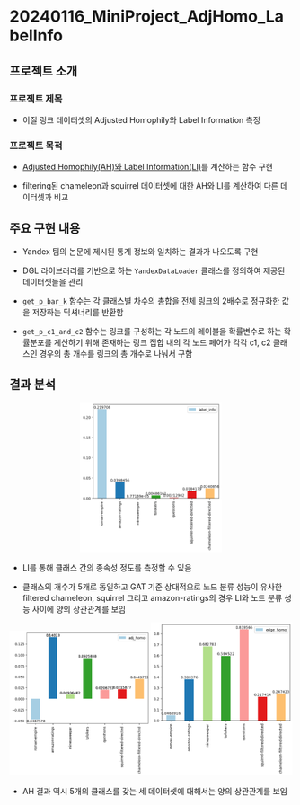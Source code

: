 # 20240116_MiniProject_AdjHomo_LabelInfo

[comment]: <=================================================================================> 

## 프로젝트 소개

### 프로젝트 제목

- 이질 링크 데이터셋의 Adjusted Homophily와 Label Information 측정

### 프로젝트 목적

- [Adjusted Homophily(AH)와 Label Information(LI)](https://arxiv.org/pdf/2209.06177.pdf)를 계산하는 함수 구현

- filtering된 chameleon과 squirrel 데이터셋에 대한 AH와 LI를 계산하여 다른 데이터셋과 비교

[comment]: <=================================================================================> 

## 주요 구현 내용

- Yandex 팀의 논문에 제시된 통계 정보와 일치하는 결과가 나오도록 구현

- DGL 라이브러리를 기반으로 하는 `YandexDataLoader` 클래스를 정의하여 제공된 데이터셋들을 관리 

- `get_p_bar_k` 함수는 각 클래스별 차수의 총합을 전체 링크의 2배수로 정규화한 값을 저장하는 딕셔너리를 반환함 

- `get_p_c1_and_c2` 함수는 링크를 구성하는 각 노드의 레이블을 확률변수로 하는 확률분포를 계산하기 위해 존재하는 링크 집합 내의 각 노드 페어가 각각 c1, c2 클래스인 경우의 총 개수를 링크의 총 개수로 나눠서 구함 

[comment]: <=================================================================================> 

## 결과 분석

<center><img src="plots/label_info.png" width="50%"></center>

- LI를 통해 클래스 간의 종속성 정도를 측정할 수 있음

- 클래스의 개수가 5개로 동일하고 GAT 기준 상대적으로 노드 분류 성능이 유사한 filtered chameleon, squirrel 그리고 amazon-ratings의 경우 LI와 노드 분류 성능 사이에 양의 상관관계를 보임

<img src="plots/adj_homo.png" width="50%"><img src="plots/edge_homo.png" width="50%">

- AH 결과 역시 5개의 클래스를 갖는 세 데이터셋에 대해서는 양의 상관관계를 보임
